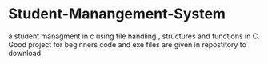 # Student-Manangement-System
a student managment in c using file handling , structures and functions in C.
Good project for beginners
code and exe files are given in repostitory to download
